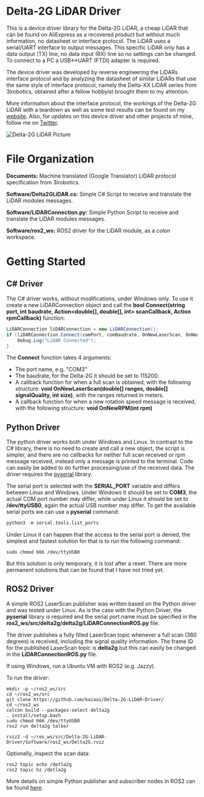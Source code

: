 # Delta-2G LiDAR Driver
This is a device driver library for the Delta-2G LiDAR, a cheap LiDAR that can be found on AliExpress as a recovered product but without much information, no datasheet or interface protocol. The LiDAR uses a serial/UART interface to output messages. This specific LiDAR only has a data output (TX) line, no data input (RX) line so no settings can be changed. To connect to a PC a USB<->UART (FTDI) adapter is required.

The device driver was developed by reverse engineering the LiDARs interface protocol and by analyzing the datasheet of similar LiDARs that use the same style of interface protocol, namely the Delta-XX LiDAR series from 3irobotics, obtained after a fellow hobbyist brought them to my attention.

More information about the interface protocol, the workings of the Delta-2G LiDAR with a teardown as well as some test results can be found on my [website](notblackmagic.com/bitsnpieces/lidar-modules/). Also, for updates on this device driver and other projects of mine, follow me on [Twitter](https://twitter.com/NotBlackMagic1).

![Delta-2G LiDAR Picture](Pictures/LiDAR_Module_Enclosed.png)

# File Organization

**Documents:** Machine translated (Google Translator) LiDAR protocol specification from 3irobotics.

**Software/Delta2GLiDAR.cs:** Simple C# Script to receive and translate the LiDAR modules messages.

**Software/LiDARConnection.py:** Simple Python Script to receive and translate the LiDAR modules messages.

**Software/ros2_ws:** ROS2 driver for the LiDAR module, as a colon workspace.

# Getting Started

## C# Driver
The C# driver works, without modifications, under Windows only. To use it create a new LiDARConnection object and call the **bool Connect(string port, int baudrate, Action<double[], double[], int> scanCallback, Action<int> rpmCallback)** function:

```cs
LiDARConnection liDARConnection = new LiDARConnection();
if (liDARConnection.Connect(comPort, comBaudrate, OnNewLaserScan, OnNewRPM) == true) {
	Debug.Log("LiDAR Connected");
}
```

The **Connect** function takes 4 arguments: 
- The port name, e.g. "COM3"
- The baudrate, for the Delta-2G it should be set to 115200. 
- A callback function for when a full scan is obtained, with the following structure: **void OnNewLaserScan(double[] ranges, double[] signalQuality, int size)**, with the ranges returned in meters.
- A callback function for when a new rotation speed message is received, with the following structure: **void OnNewRPM(int rpm)**

## Python Driver
The python driver works both under Windows and Linux. In contrast to the C# library, there is no need to create and call a new object, the script is simpler, and there are no callbacks for neither full scan received or rpm message received, instead only a message is printed to the terminal. Code can easily be added to do further processing/use of the received data. The driver requires the [pyserial](https://pypi.org/project/pyserial/) library. 

The serial port is selected with the **SERIAL_PORT** variable and differs between Linux and Windows. Under Windows it should be set to **COM3**, the actual COM port number may differ, while under Linux it should be set to **/dev/ttyUSB0**, again the actual USB number may differ. To get the available serial ports we can use a **pyserial** command: 

```py
python3 -m serial.tools.list_ports
```

Under Linux it can happen that the access to the serial port is denied, the simplest and fastest solution for that is to run the following command:

```
sudo chmod 666 /dev/ttyUSB0 
```

But this solution is only temporary, it is lost after a reset. There are more permanent solutions that can be found that I have not tried yet.

## ROS2 Driver
A simple ROS2 LaserScan publisher was written based on the Python driver and was tested under Linux. As is the case with the Python Driver, the **pyserial** library is required and the serial port name must be specified in the **ros2_ws/src/delta2g/delta2g/LiDARConnectionROS.py** file.

The driver publishes a fully filled LaserScan topic whenever a full scan (360 degrees) is received, including the signal quality information. The frame ID for the published LaserScan topic is **delta2g** but this can easily be changed in the **LiDARConnectionROS.py** file.

If using Windows, run a Ubuntu VM with ROS2 (e.g. Jazzy).

To run the driver:

```
mkdir -p ~/ros2_ws/src
cd ~/ros2_ws/src
git clone https://github.com/kaiaai/Delta-2G-LiDAR-Driver/
cd ~/ros2_ws
colcon build --packages-select delta2g
. install/setup.bash
sudo chmod 666 /dev/ttyUSB0
ros2 run delta2g talker

rviz2 -d ~/ros_ws/src/Delta-2G-LiDAR-Driver/Software/ros2_ws/Delta2G.rviz
```

Optionally, inspect the scan data:
```
ros2 topic echo /detla2g
ros2 topic hz /detla2g
```

More details on simple Python publisher and subscriber nodes in ROS2 can be found [here](https://docs.ros.org/en/foxy/Tutorials/Beginner-Client-Libraries/Writing-A-Simple-Py-Publisher-And-Subscriber.html).
